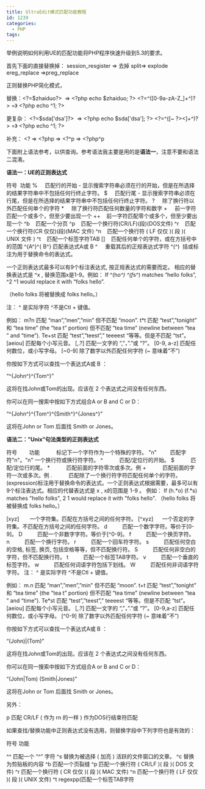```yaml
---
title: UltraEdit模式匹配功能教程
id: 1239
categories:
  - PHP
tags:
---
```


举例说明如何利用UE的匹配功能将PHP程序快速升级到5.3的要求。

首先下面的直接替换掉：
session_resgister =&gt; 去掉
split=&gt; explode
ereg_replace =&gt;preg_replace

正则替换PHP简化模式，

替换：&lt;?=$zhaiduo?&gt;  =&gt; &lt;?php echo $zhaiduo; ?&gt;
&lt;?=^([0-9a-zA-Z_]+^)?&gt;
=》
&lt;?php echo ^1; ?&gt;

更复杂： &lt;?=$sda['dsa']?&gt;  =&gt; &lt;?php echo $sda['dsa']; ?&gt;
&lt;?=^([~ ?&gt;&lt;]+^)?&gt;
=》
&lt;?php echo ^1; ?&gt;

补充： &lt;? =&gt; &lt;?php
=&gt;
&lt;?^p =&gt; &lt;?php^p

下面附上语法参考，以供查询。参考语法我主要是用的是**语法一**，注意不要和语法二混淆。

**语法一：UE的正则表达式**

符号  功能
%     匹配行的开始 - 显示搜索字符串必须在行的开始，但是在所选择的结果字符串中不包括任何行终止字符。
$     匹配行尾 - 显示搜索字符串必须在行尾，但是在所选择的结果字符串中不包括任何行终止字符。
?     除了换行符以外匹配任何单个的字符
*     除了换行符匹配任何数量的字符和数字
+     前一字符匹配一个或多个，但至少要出现一个
++    前一字符匹配零个或多个，但至少要出现一个
^b    匹配一个分页
^p    匹配一个换行符(CR/LF)(段)(DOS文件)
^r    匹配一个换行符(CR 仅仅)(段)(MAC 文件)
^n    匹配一个换行符 ( LF 仅仅 )( 段 )( UNIX 文件 )
^t    匹配一个标签字符TAB
[]    匹配任何单个的字符，或在方括号中的范围
^{A^}^{ B^} 匹配表达式A或 B
^     重载其后的正规表达式字符
^(^)  括或标注为用于替换命令的表达式。

一个正则表达式最多可以有9个标注表达式, 按正规表达式的需要而定。
相应的替换表达式是 ^x , 替换范围x是1-9。例如：
If ^(h*o^) ^(f*s^) matches “hello folks”,
^2 ^1 would replace it with “folks hello”.

（hello folks 将被替换成 folks hello。）

注： ^ 是实际字符 ^不是Ctl + 键值。

例如：
m?n 匹配 “man”,”men”,”min” 但不匹配 “moon”.
t*t 匹配 “test”,”tonight” 和 “tea time” (the “tea t” portion) 但不匹配 “tea
time” (newline between “tea ” and “time”).
Te+st 匹配 “test”,”teest”,” teeeest “等等。但是不匹配 “tst”。
[aeiou] 匹配每个小写元音。
[,.?] 匹配一文字的 “,”，”.”或 “?”。
[0-9, a-z] 匹配任何数位，或小写字母。
[~0-9] 除了数字以外匹配任何字符 (~ 意味着”不”)

你按如下方式可以查找一个表达式A或 B ：

“^{John^}^{Tom^}”

这将在找John或Tom的出现。应该在 2 个表达式之间没有任何东西。

你可以在同一搜索中按如下方式组合A or B and C or D：

“^{John^}^{Tom^}^{Smith^}^{Jones^}”

这将在John or Tom 后面找 Smith or Jones。

**语法二：”Unix”句法类型的正则表达式**

符号        功能
          标记下一个字符作为一个特殊的字符。
"n"         匹配字符"n"。"n" 一个换行符或换行符字符。
^           匹配/定位行的开始。
$           匹配/定位行的尾。
*           匹配前面的字符零次或多次。例
+           匹配前面的字符一次或多次。例
.           匹配除了一个换行符字符匹配任何单个的字符。
(expression)标注用于替换命令的表达式。一个正则表达式根据需要，最多可以有9个标注表达式。相应的代替表达式是 x , x的范围是 1-9 。
例如：
If (h.*o) (f.*s) matches "hello folks",
2 1 would replace it with "folks hello".
（hello folks 将被替换成 folks hello。）

[xyz]       一个字符集。匹配在方括号之间的任何字符。
[^xyz]      一个否定的字符集。不匹配在方括号之间的任何字符。
d          匹配一个数字字符。等价于[0-9]。
D          匹配一个非数字字符。等价于[^0-9]。
f          匹配一个换页字符。
n          匹配一个换行字符。
r          匹配一个回车符字符。
s          匹配任何空白的空格, 标签, 换页, 包括空格等等，但不匹配换行符。
S          匹配任何非空白的字符，但不匹配换行符。
t          匹配一个标签TAB字符。
v          匹配一个垂直的标签字符。
w          匹配任何词语字符包括下划线。
W          匹配任何非词语字符字符。
注： ^ 是实际字符 ^不是Ctl + 键值。

例如：
m.n 匹配 “man”,”men”,”min” 但不匹配 “moon”.
t+t 匹配 “test”,”tonight” 和 “tea time” (the “tea t” portion) 但不匹配 “tea
time” (newline between “tea ” and “time”).
Te*st 匹配 “test”,”teest”,” teeeest “等等。但是不匹配 “tst”。
[aeiou] 匹配每个小写元音。
[,.?] 匹配一文字的 “,”，”.”或 “?”。
[0-9,a-z] 匹配任何数位，或小写字母。
[^0-9] 除了数字以外匹配任何字符 (~ 意味着”不”)

你按如下方式可以查找一个表达式A或 B ：

“(John)|(Tom)”

这将在找John或Tom的出现。应该在 2 个表达式之间没有任何东西。

你可以在同一搜索中按如下方式组合A or B and C or D：

“(John|Tom) (Smith|Jones)”

这将在John or Tom 后面找 Smith or Jones。

另外：

p 匹配 CR/LF ( 作为 rn 的一样 ) 作为DOS行结束符匹配

如果查找/替换功能中正则表达式没有选用，则替换字段中下列字符也是有效的：

符号 功能

^^ 匹配一个 “^” 字符
^s 替换为被选择 ( 加亮 ) 活跃的文件窗口的文章。
^c 替换为剪贴板的内容
^b 匹配一个页裂缝
^p 匹配一个换行符 ( CR/LF )( 段 )( DOS 文件)
^r 匹配一个换行符 ( CR 仅仅 )( 段 )( MAC 文件)
^n 匹配一个换行符 ( LF 仅仅 )( 段 )( UNIX 文件)
^t regexpp(匹配一个标签TAB字符